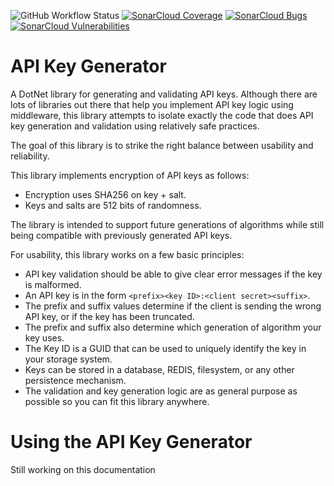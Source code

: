 ![GitHub Workflow Status](https://img.shields.io/github/actions/workflow/status/tspence/api-key-generator/dotnet.yml?branch=main)
[![SonarCloud Coverage](https://sonarcloud.io/api/project_badges/measure?project=tspence_api-key-generator&metric=coverage)](https://sonarcloud.io/summary/overall?id=tspence_api-key-generator)
[![SonarCloud Bugs](https://sonarcloud.io/api/project_badges/measure?project=tspence_api-key-generator&metric=bugs)](https://sonarcloud.io/summary/overall?id=tspence_api-key-generator)
[![SonarCloud Vulnerabilities](https://sonarcloud.io/api/project_badges/measure?project=tspence_api-key-generator&metric=vulnerabilities)](https://sonarcloud.io/summary/overall?id=tspence_api-key-generator)

# API Key Generator

A DotNet library for generating and validating API keys.  Although there are lots of libraries out there that help you
implement API key logic using middleware, this library attempts to isolate exactly the code that does API key generation
and validation using relatively safe practices.

The goal of this library is to strike the right balance between usability and reliability.

This library implements encryption of API keys as follows:
* Encryption uses SHA256 on key + salt.
* Keys and salts are 512 bits of randomness. 

The library is intended to support future generations of algorithms while still being compatible with previously
generated API keys.

For usability, this library works on a few basic principles:
* API key validation should be able to give clear error messages if the key is malformed.
* An API key is in the form `<prefix><key ID>:<client secret><suffix>`.
* The prefix and suffix values determine if the client is sending the wrong API key, or if the key has been truncated.
* The prefix and suffix also determine which generation of algorithm your key uses.
* The Key ID is a GUID that can be used to uniquely identify the key in your storage system.
* Keys can be stored in a database, REDIS, filesystem, or any other persistence mechanism.  
* The validation and key generation logic are as general purpose as possible so you can fit this library anywhere.

# Using the API Key Generator

Still working on this documentation